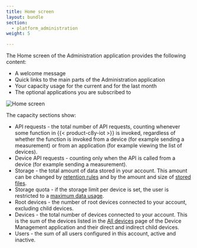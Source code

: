 ```yaml
---
title: Home screen
layout: bundle
section:
  - platform_administration
weight: 5

---
```



The Home screen of the Administration application provides the following content:

* A welcome message
* Quick links to the main parts of the Administration application
* Your capacity usage for the current and for the last month
* The optional applications you are subscribed to

<img src="/images/users-guide/Administration/admin-home.png" alt="Home screen">

The capacity sections show:

* API requests - the total number of API requests, counting whenever some function in {{< product-c8y-iot >}} is invoked, regardless of whether the function is invoked from a device (for example sending a measurement) or from an application (for example viewing the list of devices).
* Device API requests - counting only when the API is called from a device (for example sending a measurement).
* Storage - the total amount of data stored in your account. This amount can be changed by [retention rules](/users-guide/administration/#retention-rules) and by the amount and size of [stored files](/users-guide/administration#files).
* Storage quota - if the storage limit per device is set, the user is restricted to a [maximum data usage](/users-guide/enterprise-tenant/#storage-quota).
* Root devices - the number of root devices connected to your account, excluding child devices.
* Devices - the total number of devices connected to your account. This is the sum of the devices listed in the [All devices](/users-guide/device-management#viewing-devices) page of the Device Management application and their direct and indirect child devices.
* Users - the sum of all users configured in this account, active and inactive.
